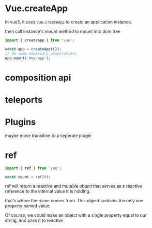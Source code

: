 # Vue.createApp

In vue3, it uses `Vue.createApp` to create an application instance.

then call instance's mount method to mount into dom tree

```js
import { createApp } from 'vue';

const app = createApp({});
// do some necessary preparations
app.mount('#my-app');
```

# composition api

# teleports

# Plugins

maybe move transition to a seperate plugin

# ref

```js
import { ref } from 'vue';

const count = ref(0);
```

ref will return a reactive and mutable object that serves as a reactive reference to the internal value it is holding.

that's where the name comes from. This object contains the only one property named value:

Of course, we could make an object with a single property equal to our string, and pass it to reactive
